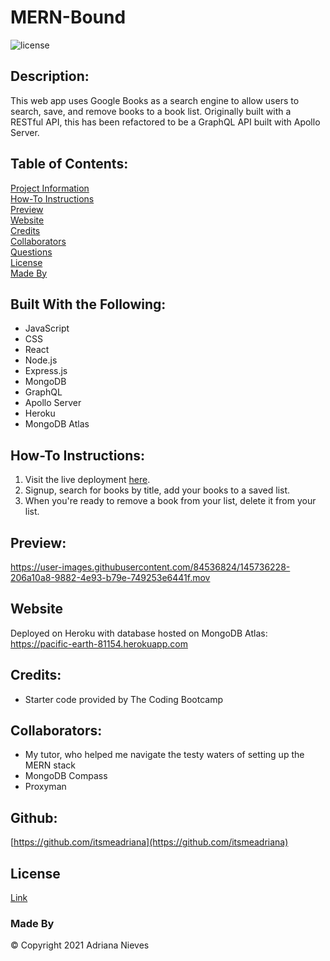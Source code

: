 # MERN-Bound
![license](https://img.shields.io/badge/license-gitHub-ff69b4)

## Description:
This web app uses Google Books as a search engine to allow users to search, save, and remove books to a book list. Originally built with a RESTful API, this has been refactored to be a GraphQL API built with Apollo Server.

## Table of Contents:
[Project Information](#MERN-Bound)<br />[How-To Instructions](#how-to-instructions)<br />[Preview](#preview)<br />[Website](#website)<br />[Credits](#credits)<br />[Collaborators](#collaborators)<br />[Questions](#questions)<br />[License](#license)<br />[Made By](#made-by)

## Built With the Following:
 - JavaScript
 - CSS
 - React
 - Node.js
 - Express.js
 - MongoDB
 - GraphQL
 - Apollo Server
 - Heroku
 - MongoDB Atlas

## How-To Instructions:
 1. Visit the live deployment [here](https://pacific-earth-81154.herokuapp.com).
 2. Signup, search for books by title, add your books to a saved list. 
 3. When you're ready to remove a book from your list, delete it from your list. 

## Preview:

https://user-images.githubusercontent.com/84536824/145736228-206a10a8-9882-4e93-b79e-749253e6441f.mov

## Website

Deployed on Heroku with database hosted on MongoDB Atlas:
https://pacific-earth-81154.herokuapp.com

## Credits:
 - Starter code provided by The Coding Bootcamp

## Collaborators:
 - My tutor, who helped me navigate the testy waters of setting up the MERN stack
 - MongoDB Compass
 - Proxyman

## Github:
[https://github.com/itsmeadriana](https://github.com/itsmeadriana)

## License
[Link](https://choosealicense.com/licenses/mit/)

### Made By
© Copyright 2021 Adriana Nieves
